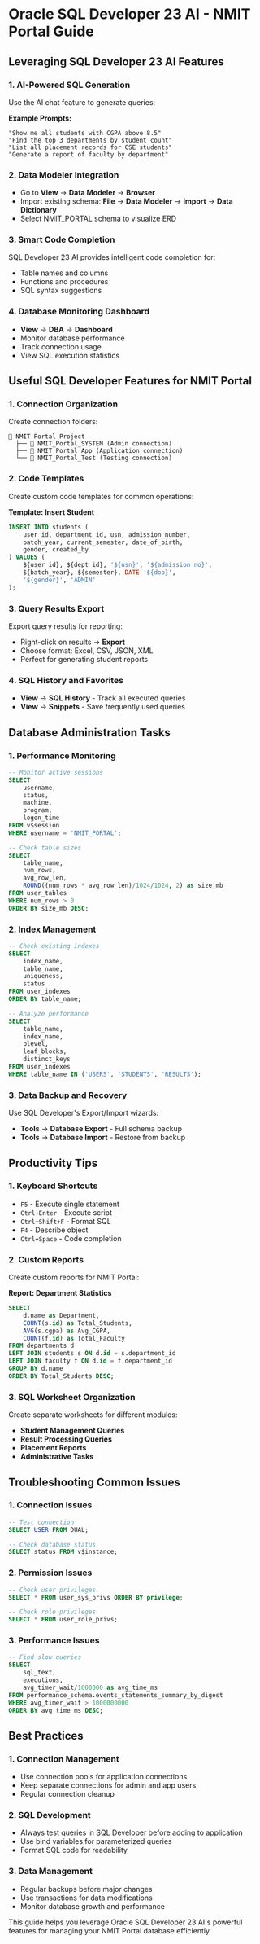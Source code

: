 # Oracle SQL Developer 23 AI - NMIT Portal Guide

## Leveraging SQL Developer 23 AI Features

### 1. **AI-Powered SQL Generation**
Use the AI chat feature to generate queries:

**Example Prompts:**
```
"Show me all students with CGPA above 8.5"
"Find the top 3 departments by student count"
"List all placement records for CSE students"
"Generate a report of faculty by department"
```

### 2. **Data Modeler Integration**
- Go to **View** → **Data Modeler** → **Browser**
- Import existing schema: **File** → **Data Modeler** → **Import** → **Data Dictionary**
- Select NMIT_PORTAL schema to visualize ERD

### 3. **Smart Code Completion**
SQL Developer 23 AI provides intelligent code completion for:
- Table names and columns
- Functions and procedures
- SQL syntax suggestions

### 4. **Database Monitoring Dashboard**
- **View** → **DBA** → **Dashboard**
- Monitor database performance
- Track connection usage
- View SQL execution statistics

## Useful SQL Developer Features for NMIT Portal

### 1. **Connection Organization**
Create connection folders:
```
📁 NMIT Portal Project
  ├── 🔗 NMIT_Portal_SYSTEM (Admin connection)
  ├── 🔗 NMIT_Portal_App (Application connection)
  └── 🔗 NMIT_Portal_Test (Testing connection)
```

### 2. **Code Templates**
Create custom code templates for common operations:

**Template: Insert Student**
```sql
INSERT INTO students (
    user_id, department_id, usn, admission_number, 
    batch_year, current_semester, date_of_birth, 
    gender, created_by
) VALUES (
    ${user_id}, ${dept_id}, '${usn}', '${admission_no}',
    ${batch_year}, ${semester}, DATE '${dob}',
    '${gender}', 'ADMIN'
);
```

### 3. **Query Results Export**
Export query results for reporting:
- Right-click on results → **Export**
- Choose format: Excel, CSV, JSON, XML
- Perfect for generating student reports

### 4. **SQL History and Favorites**
- **View** → **SQL History** - Track all executed queries
- **View** → **Snippets** - Save frequently used queries

## Database Administration Tasks

### 1. **Performance Monitoring**
```sql
-- Monitor active sessions
SELECT 
    username,
    status,
    machine,
    program,
    logon_time
FROM v$session
WHERE username = 'NMIT_PORTAL';

-- Check table sizes
SELECT 
    table_name,
    num_rows,
    avg_row_len,
    ROUND((num_rows * avg_row_len)/1024/1024, 2) as size_mb
FROM user_tables
WHERE num_rows > 0
ORDER BY size_mb DESC;
```

### 2. **Index Management**
```sql
-- Check existing indexes
SELECT 
    index_name,
    table_name,
    uniqueness,
    status
FROM user_indexes
ORDER BY table_name;

-- Analyze performance
SELECT 
    table_name,
    index_name,
    blevel,
    leaf_blocks,
    distinct_keys
FROM user_indexes
WHERE table_name IN ('USERS', 'STUDENTS', 'RESULTS');
```

### 3. **Data Backup and Recovery**
Use SQL Developer's Export/Import wizards:
- **Tools** → **Database Export** - Full schema backup
- **Tools** → **Database Import** - Restore from backup

## Productivity Tips

### 1. **Keyboard Shortcuts**
- `F5` - Execute single statement
- `Ctrl+Enter` - Execute script
- `Ctrl+Shift+F` - Format SQL
- `F4` - Describe object
- `Ctrl+Space` - Code completion

### 2. **Custom Reports**
Create custom reports for NMIT Portal:

**Report: Department Statistics**
```sql
SELECT 
    d.name as Department,
    COUNT(s.id) as Total_Students,
    AVG(s.cgpa) as Avg_CGPA,
    COUNT(f.id) as Total_Faculty
FROM departments d
LEFT JOIN students s ON d.id = s.department_id
LEFT JOIN faculty f ON d.id = f.department_id
GROUP BY d.name
ORDER BY Total_Students DESC;
```

### 3. **SQL Worksheet Organization**
Create separate worksheets for different modules:
- **Student Management Queries**
- **Result Processing Queries**
- **Placement Reports**
- **Administrative Tasks**

## Troubleshooting Common Issues

### 1. **Connection Issues**
```sql
-- Test connection
SELECT USER FROM DUAL;

-- Check database status
SELECT status FROM v$instance;
```

### 2. **Permission Issues**
```sql
-- Check user privileges
SELECT * FROM user_sys_privs ORDER BY privilege;

-- Check role privileges
SELECT * FROM user_role_privs;
```

### 3. **Performance Issues**
```sql
-- Find slow queries
SELECT 
    sql_text,
    executions,
    avg_timer_wait/1000000 as avg_time_ms
FROM performance_schema.events_statements_summary_by_digest
WHERE avg_timer_wait > 1000000000
ORDER BY avg_time_ms DESC;
```

## Best Practices

### 1. **Connection Management**
- Use connection pools for application connections
- Keep separate connections for admin and app users
- Regular connection cleanup

### 2. **SQL Development**
- Always test queries in SQL Developer before adding to application
- Use bind variables for parameterized queries
- Format SQL code for readability

### 3. **Data Management**
- Regular backups before major changes
- Use transactions for data modifications
- Monitor database growth and performance

This guide helps you leverage Oracle SQL Developer 23 AI's powerful features for managing your NMIT Portal database efficiently.